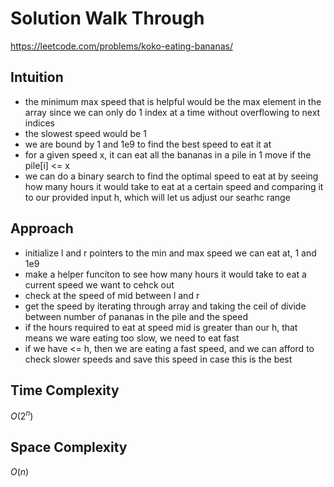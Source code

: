 # Solution Walk Through
https://leetcode.com/problems/koko-eating-bananas/

## Intuition
- the minimum max speed that is helpful would be the max element in the array since we can only do 1 index at a time without overflowing to next indices
- the slowest speed would be 1
- we are bound by 1 and 1e9 to find the best speed to eat it at
- for a given speed x, it can eat all the bananas in a pile in 1 move if the pile[i] <= x
- we can do a binary search to find the optimal speed to eat at by seeing how many hours it would take to eat at a certain speed and comparing it to our provided input h, which will let us adjust our searhc range

## Approach
- initialize l and r pointers to the min and max speed we can eat at, 1 and 1e9
- make a helper funciton to see how many hours it would take to eat a current speed we want to cehck out
- check at the speed of mid between l and r
- get the speed by iterating through array and taking the ceil of divide between number of pananas in the pile and the speed
- if the hours required to eat at speed mid is greater than our h, that means we ware eating too slow, we need to eat fast
- if we have <= h, then we are eating a fast speed, and we can afford to check slower speeds and save this speed in case this is the best

## Time Complexity
$O(2^n)$

## Space Complexity
$O(n)$



